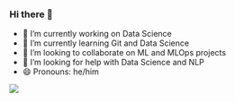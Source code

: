 ### Hi there 👋


- 🔭 I’m currently working on Data Science
- 🌱 I’m currently learning Git and Data Science
- 👯 I’m looking to collaborate on ML and MLOps projects
- 🤔 I’m looking for help with Data Science and NLP
- 😄 Pronouns: he/him


![](https://github-profile-summary-cards.vercel.app/api/cards/profile-details?username=Manus777&theme=dracula)
